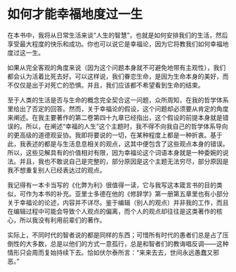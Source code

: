 <link href="../../../../css/style.css" rel="stylesheet" type="text/css" />

# 如何才能幸福地度过一生

<div class="p">

在本书中，我将从日常生活来谈“人生的智慧”，也就是如何安排我们的生活，然后享受最大程度的快乐和成功。你也可以说它是幸福论，因为它将教我们如何幸福地度过这一生。

如果从完全客观的角度来说（因为这个问题本身就不可避免地带有主观性），我们都会认为活着比死去好。可以这样说，我们眷恋生命，是因为生命本身的美好，而不仅仅是出于对死亡的恐惧。并且，我们应该都不希望看到生命的结束。

至于人类的生活是否与生命的概念完全契合这一问题，众所周知，在我的哲学体系里给出了否定的回答。然而，关于幸福论的假设，这个问题却必须要从肯定的角度来阐述。在我主要著作的第二卷第四十九章已经指出，这个假设的前提本身就是错误的。所以，在阐述“幸福的人生”这个主题时，我不得不向我自己的哲学体系导向的更高级的道德观妥协。我即将要说的一切，在某种程度上都是一种折衷。基于此，我表述的都是与生活息息相关的观点，这其中便包含了这些观点本身的错误。所以，这些见解具有的价值相对有限，因为幸福论这个词语本身就是一种委婉的说法。并且，我也不敢说自己是完整的，部分原因是这个主题无法穷尽，部分原因是我不想重复别人已经表达过的观点。

我记得有一本卡当写的《化弊为利》很值得一读，它与我写这本箴言书的目的类似，可作为本书的补充。亚里士多德在他的《修辞学》第一册第五章里也有小部分关于幸福论的论述，内容并不详尽。鉴于编辑（别人的观点）并非我的工作，而且在编辑过程中可能会导致个人观点的偏离，而个人的观点却往往是这类著作的核心，所以我没有利用前辈们的著作。

实际上，不同时代的智者说的都是同样的东西；可惜所有时代的愚者们总是占了压倒性的大多数，总是以他们的方式一意孤行，总是和智者们的教诲唱反调——这种情形只会周而复始持续下去。恰如伏尔泰所言：“来来去去，世间永远愚蠢又邪恶。”

